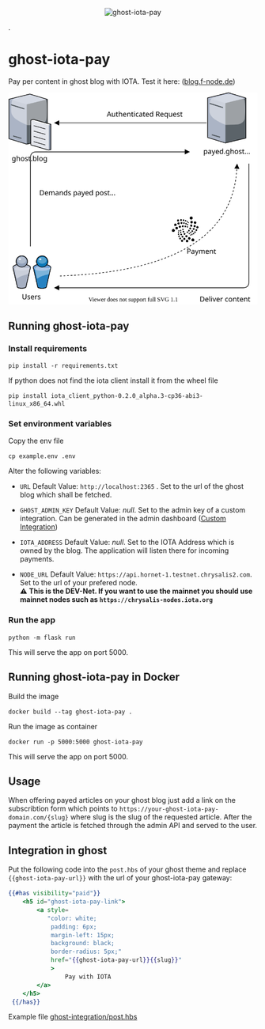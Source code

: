 <p align="center">
    <img src="static/logo.png" width="140px" alt="ghost-iota-pay" />
</p>. 

# ghost-iota-pay
Pay per content in ghost blog with IOTA. 
Test it here: ([blog.f-node.de](https://blog.f-node.de))

![How it should work](./flowchart.svg)

## Running ghost-iota-pay
### Install requirements
```shell
pip install -r requirements.txt
```
If python does not find the iota client install it from the wheel file
```shell
pip install iota_client_python-0.2.0_alpha.3-cp36-abi3-linux_x86_64.whl
``` 

### Set environment variables
Copy the env file  
```shell
cp example.env .env
```
Alter the following variables:  

- `URL`
  Default Value: `http://localhost:2365` . Set to the url of the ghost blog which shall be fetched.

- `GHOST_ADMIN_KEY`
  Default Value: _null_. Set to the admin key of a custom integration. Can be generated in the admin dashboard ([Custom Integration](https://ghost.org/integrations/custom-integrations/))

- `IOTA_ADDRESS`
  Default Value: _null_. Set to the IOTA Address which is owned by the blog. The application will listen there for incoming payments.

- `NODE_URL`
  Default Value: `https://api.hornet-1.testnet.chrysalis2.com`. Set to the url of your prefered node.  
  :warning: **This is the DEV-Net. If you want to use the mainnet you should use mainnet nodes such as `https://chrysalis-nodes.iota.org`**


### Run the app
```shell
python -m flask run
```
This will serve the app on port 5000.

## Running ghost-iota-pay in Docker

Build the image
```shell
docker build --tag ghost-iota-pay .
```

Run the image as container
```shell
docker run -p 5000:5000 ghost-iota-pay
```

This will serve the app on port 5000.

## Usage
When offering payed articles on your ghost blog just add a link on the subscribtion form which points to `https://your-ghost-iota-pay-domain.com/{slug}` where slug is the slug of the requested article.
After the payment the article is fetched through the admin API and served to the user.  

## Integration in ghost
Put the following code into the `post.hbs` of your ghost theme and replace `{{ghost-iota-pay-url}}` with the url of your ghost-iota-pay gateway:  
```handlebars
{{#has visibility="paid"}}
    <h5 id="ghost-iota-pay-link">
        <a style=
           "color: white;
            padding: 6px;
            margin-left: 15px;
            background: black;
            border-radius: 5px;" 
            href="{{ghost-iota-pay-url}}{{slug}}"
            >
                Pay with IOTA
        </a>
    </h5>
 {{/has}}
```
Example file [ghost-integration/post.hbs](ghost-integration/post.hbs)
